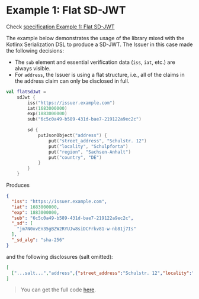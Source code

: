 <!--- TEST_NAME ExampleFlatSdJwt01Test --> 

# Example 1: Flat SD-JWT

Check [specification Example 1: Flat SD-JWT](https://www.ietf.org/archive/id/draft-ietf-oauth-selective-disclosure-jwt-08.html#name-example-flat-sd-jwt)

The example below demonstrates the usage of the library mixed with the Kotlinx Serialization DSL
to produce a SD-JWT.
The Issuer in this case made the following decisions:
* The `sub` element and essential verification data (`iss`, `iat`, etc.) are always visible.
* For `address`, the Issuer is using a flat structure, i.e., all of the claims in the address claim can only be disclosed in full.

<!--- INCLUDE
import eu.europa.ec.eudi.sdjwt.*
import kotlinx.serialization.json.*
-->

```kotlin
val flatSdJwt =
    sdJwt {
        iss("https://issuer.example.com")
        iat(1683000000)
        exp(1883000000)
        sub("6c5c0a49-b589-431d-bae7-219122a9ec2c")

        sd {
            putJsonObject("address") {
                put("street_address", "Schulstr. 12")
                put("locality", "Schulpforta")
                put("region", "Sachsen-Anhalt")
                put("country", "DE")
            }
        }
    }
```

Produces

```json
{
  "iss": "https://issuer.example.com",
  "iat": 1683000000,
  "exp": 1883000000,
  "sub": "6c5c0a49-b589-431d-bae7-219122a9ec2c",
  "_sd": [
    "jm7N0xvEn35gBZW2RYUJw8siDCFrkv81-w-nb81j7Is"
  ],
  "_sd_alg": "sha-256"
}
```

and the following disclosures (salt omitted):

```json
[
  ["...salt...","address",{"street_address":"Schulstr. 12","locality":"Schulpforta","region":"Sachsen-Anhalt","country":"DE"}]
]
```

> You can get the full code [here](../../src/test/kotlin/eu/europa/ec/eudi/sdjwt/examples/ExampleFlatSdJwt01.kt).

<!--- TEST flatSdJwt.assertThat("Example 1: Flat SD-JWT", 1) -->
